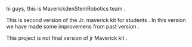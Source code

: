 hi guys,
this is MaverickdenStemRobotics team .


This is second version of the Jr. maverick kit for students .
In this version we have made some improvemens from past version .

This project is not final version of jr Maverick kit .
